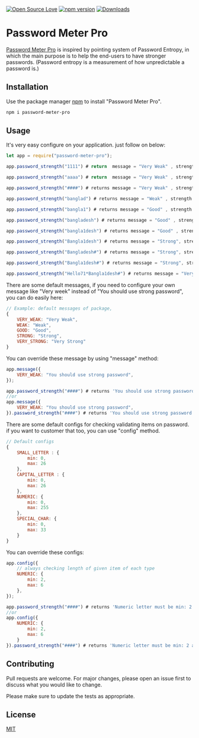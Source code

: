 [![Open Source Love](https://badges.frapsoft.com/os/mit/mit.svg?v=102)](https://github.com/raselportfollio/password-meter-pro/blob/master/LICENSE)
[![npm version](https://badge.fury.io/js/password-meter-pro.svg)](https://badge.fury.io/js/password-meter-pro)
[![Downloads](https://img.shields.io/npm/dm/password-meter-pro.svg)](https://www.npmjs.com/package/password-meter-pro)

# Password Meter Pro

[Password Meter Pro](https://www.npmjs.com/package/password-meter-pro) is inspired by pointing system of Password Entropy, in which the main purpose is to help the end-users to have stronger passwords. (Password entropy is a measurement of how unpredictable a password is.)

## Installation

Use the package manager [npm](https://www.npmjs.com/package/password-meter-pro) to install "Password Meter Pro".

```bash
npm i password-meter-pro

```

## Usage

It's very easy configure on your application. just follow on below: 

```javascript
let app = require("password-meter-pro");

app.password_strength("1111") # return  message = "Very Weak" , strength = 14  , percentage = 11%

app.password_strength("aaaa") # return  message = "Very Weak" , strength = 19 , percentage = 15%

app.password_strength("####") # returns message = "Very Weak" , strength = 21 , percentage = 17%

app.password_strength("banglad") # returns message = "Weak" , strength = 33  , percentage = 26%

app.password_strength("bangla1") # returns message = "Good" , strength = 37  , percentage = 29%

app.password_strength("bangladesh") # returns message = "Good" , strength = 48 , percentage = 38%

app.password_strength("bangla1desh") # returns message = "Good" , strength = 57 , percentage = 45%

app.password_strength("Bangla1desh") # returns message = "Strong", strength = 66, percentage = 52%

app.password_strength("Bangladesh#") # returns message = "Strong", strength = 71, percentage = 56%

app.password_strength("Bangla1desh#") # returns message = "Strong", strength = 79, percentage = 62%

app.password_strength("Hello71*Bangla1desh#") # returns message = "Very Strong" , strength = 132  , percentage = 100%

```
There are some default messages, if you need to configure your own message like "Very week" instead of "You should use strong password", you can do easily here:

```javascript
// Example: default messages of package, 
{
    VERY_WEAK: "Very Weak",
    WEAK: "Weak",
    GOOD: "Good",
    STRONG: "Strong",
    VERY_STRONG: "Very Strong"
}
```
You can override these message by using "message" method:

```javascript
app.message({
    VERY_WEAK: "You should use strong password",
});

app.password_strength("####") # returns 'You should use strong password'
//or
app.message({
    VERY_WEAK: "You should use strong password",
}).password_strength("####") # returns 'You should use strong password'

```
There are some default configs for checking validating items on password. if you want to customer that too, you can use "config"  method. 

```javascript
// Default configs
{
    SMALL_LETTER : {
        min: 0,
        max: 26
    },
    CAPITAL_LETTER : {
        min: 0,
        max: 26
    },
    NUMERIC: {
        min: 0,
        max: 255
    },
    SPECIAL_CHAR: {
        min: 0,
        max: 33
    } 
}
```
You can override these configs:

```javascript
app.config({
    // always checking length of given item of each type
    NUMERIC: {
        min: 2,
        max: 6
    },
});

app.password_strength("####") # returns 'Numeric letter must be min: 2 and max: 6'
//or
app.config({
    NUMERIC: {
        min: 2,
        max: 6
    }
}).password_strength("####") # returns 'Numeric letter must be min: 2 and max: 6'
```

## Contributing
Pull requests are welcome. For major changes, please open an issue first to discuss what you would like to change.

Please make sure to update the tests as appropriate.

## License
[MIT](https://github.com/raselportfollio/password-meter-pro/blob/master/LICENSE)
